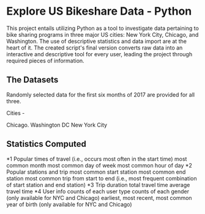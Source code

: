 # Explore US Bikeshare Data - Python
This project entails utilizing Python as a tool to investigate data pertaining to bike sharing programs in three major US cities: New York City, Chicago, and Washington. The use of descriptive statistics and data import are at the heart of it. The created script's final version converts raw data into an interactive and descriptive tool for every user, leading the project through required pieces of information.

## The Datasets

Randomly selected data for the first six months of 2017 are provided for all three.

Cities -

Chicago.
Washington DC
New York City

## Statistics Computed

*1 Popular times of travel (i.e., occurs most often in the start time)
most common month
most common day of week
most common hour of day
*2 Popular stations and trip
most common start station
most common end station
most common trip from start to end (i.e., most frequent combination of start station and end station)
*3 Trip duration
total travel time
average travel time
*4 User info
counts of each user type
counts of each gender (only available for NYC and Chicago)
earliest, most recent, most common year of birth (only available for NYC and Chicago)
